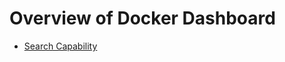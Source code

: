 # Overview of Docker Dashboard

- [Search Capability](https://github.com/collabnix/dockerlabs/tree/master/workshop/dockerdesktop/mac/dashboard)
